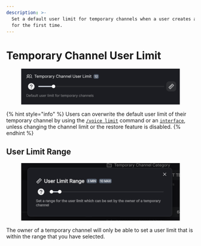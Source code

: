 ```yaml
---
description: >-
  Set a default user limit for temporary channels when a user creates a channel
  for the first time.
---
```


# Temporary Channel User Limit

<figure><img src="../../../.gitbook/assets/image (3).png" alt=""><figcaption></figcaption></figure>

{% hint style="info" %}
Users can overwrite the default user limit of their temporary channel by using the [`/voice limit`](../../../commands/voice/limit.md) command or an [`interface`](../../../commands/interface.md), unless changing the channel limit or the restore feature is disabled.
{% endhint %}

## User Limit Range

<figure><img src="../../../.gitbook/assets/image (4).png" alt=""><figcaption></figcaption></figure>

The owner of a temporary channel will only be able to set a user limit that is within the range that you have selected.
